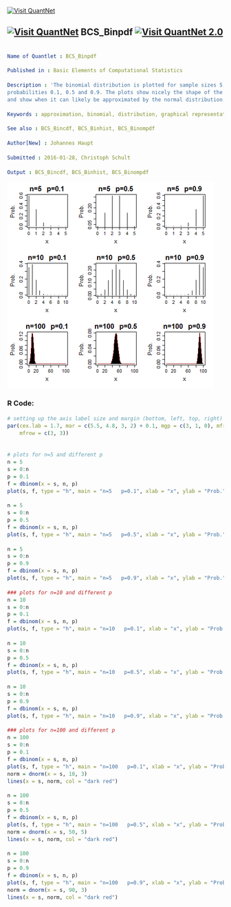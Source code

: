 
[<img src="https://github.com/QuantLet/Styleguide-and-FAQ/blob/master/pictures/banner.png" width="888" alt="Visit QuantNet">](http://quantlet.de/)

## [<img src="https://github.com/QuantLet/Styleguide-and-FAQ/blob/master/pictures/qloqo.png" alt="Visit QuantNet">](http://quantlet.de/) **BCS_Binpdf** [<img src="https://github.com/QuantLet/Styleguide-and-FAQ/blob/master/pictures/QN2.png" width="60" alt="Visit QuantNet 2.0">](http://quantlet.de/)

```yaml

Name of Quantlet : BCS_Binpdf

Published in : Basic Elements of Computational Statistics

Description : 'The binomial distribution is plotted for sample sizes 5, 10 and 100 and
probabilities 0.1, 0.5 and 0.9. The plots show nicely the shape of the pdf for the different values
and show when it can likely be approximated by the normal distribution.'

Keywords : approximation, binomial, distribution, graphical representation, pdf, visualization

See also : BCS_Bincdf, BCS_Binhist, BCS_Binompdf

Author[New] : Johannes Haupt

Submitted : 2016-01-28, Christoph Schult

Output : BCS_Bincdf, BCS_Binhist, BCS_Binompdf

```

![Picture1](BCS_Binpdf.png)


### R Code:
```r
# setting up the axis label size and margin (bottom, left, top, right)
par(cex.lab = 1.7, mar = c(5.5, 4.8, 3, 2) + 0.1, mgp = c(3, 1, 0), mfrow = c(2, 2), cex.main = (2), cex.axis = 1.4, 
    mfrow = c(3, 3))


# plots for n=5 and different p
n = 5
s = 0:n
p = 0.1
f = dbinom(x = s, n, p)
plot(s, f, type = "h", main = "n=5   p=0.1", xlab = "x", ylab = "Prob.")

n = 5
s = 0:n
p = 0.5
f = dbinom(x = s, n, p)
plot(s, f, type = "h", main = "n=5   p=0.5", xlab = "x", ylab = "Prob.")

n = 5
s = 0:n
p = 0.9
f = dbinom(x = s, n, p)
plot(s, f, type = "h", main = "n=5   p=0.9", xlab = "x", ylab = "Prob.")

### plots for n=10 and different p
n = 10
s = 0:n
p = 0.1
f = dbinom(x = s, n, p)
plot(s, f, type = "h", main = "n=10   p=0.1", xlab = "x", ylab = "Prob.")

n = 10
s = 0:n
p = 0.5
f = dbinom(x = s, n, p)
plot(s, f, type = "h", main = "n=10   p=0.5", xlab = "x", ylab = "Prob.")

n = 10
s = 0:n
p = 0.9
f = dbinom(x = s, n, p)
plot(s, f, type = "h", main = "n=10   p=0.9", xlab = "x", ylab = "Prob.")

### plots for n=100 and different p
n = 100
s = 0:n
p = 0.1
f = dbinom(x = s, n, p)
plot(s, f, type = "h", main = "n=100   p=0.1", xlab = "x", ylab = "Prob.")
norm = dnorm(x = s, 10, 3)
lines(x = s, norm, col = "dark red")

n = 100
s = 0:n
p = 0.5
f = dbinom(x = s, n, p)
plot(s, f, type = "h", main = "n=100   p=0.5", xlab = "x", ylab = "Prob.")
norm = dnorm(x = s, 50, 5)
lines(x = s, norm, col = "dark red")

n = 100
s = 0:n
p = 0.9
f = dbinom(x = s, n, p)
plot(s, f, type = "h", main = "n=100   p=0.9", xlab = "x", ylab = "Prob.")
norm = dnorm(x = s, 90, 3)
lines(x = s, norm, col = "dark red")
```
